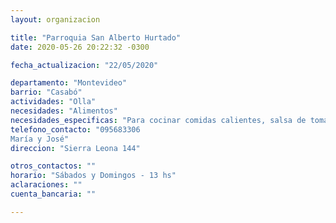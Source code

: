 ```yaml
---
layout: organizacion

title: "Parroquia San Alberto Hurtado"
date: 2020-05-26 20:22:32 -0300

fecha_actualizacion: "22/05/2020"

departamento: "Montevideo"
barrio: "Casabó"
actividades: "Olla"
necesidades: "Alimentos"
necesidades_especificas: "Para cocinar comidas calientes, salsa de tomate, arroz, etc"
telefono_contacto: "095683306
María y José"
direccion: "Sierra Leona 144"

otros_contactos: ""
horario: "Sábados y Domingos - 13 hs"
aclaraciones: ""
cuenta_bancaria: ""

---
```

